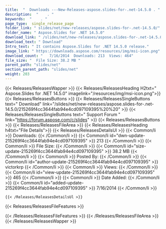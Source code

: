 ```yaml
---
title:  "  Downloads ---New-Releases-aspose.slides-for-.net-14.5.0 . " 
description:  "    . " 
keywords:  "    . " 
page_type:  single_release_page
folder_link: " slides/net/new-releases/aspose.slides-for-.net-14.5.0/"
folder_name: " Aspose.Slides for .NET 14.5.0"
download_link: " /slides/net/new-releases/aspose.slides-for-.net-14.5.0/215269f4cc3644fab94e4cd097109395"
download_text: " Download"
Intro_text: " It contains Aspose.Slides for .NET 14.5.0 release."
image_link: " https://downloads.aspose.com/resources/img/msi-icon.png"
download_count: "   7/16/2014  Downloads: 213  Views: 464"
file_size: "  File Size: 38.2 MB "
parent_path: "slides/net"
section_parent_path: "slides/net"
weight: 203 
---
```


{{< Releases/ReleasesWapper >}}
  {{< Releases/ReleasesHeading H2txt=" Aspose.Slides for .NET 14.5.0" imagelink="/resources/img/msi-icon.png">}}
  {{< Releases/ReleasesButtons >}}
    {{< Releases/ReleasesSingleButtons text=" Download" link="/slides/net/new-releases/aspose.slides-for-.net-14.5.0/215269f4cc3644fab94e4cd097109395%20%20" >}}
    {{< Releases/ReleasesSingleButtons text=" Support Forum " link="https://forum.aspose.com/c/slides" >}}
  {{< Releases/ReleasesButtons >}}
  {{< Releases/ReleasesFileArea >}}
    {{< Releases/ReleasesHeading h4txt="File Details">}}
    {{< Releases/ReleasesDetailsUl >}}
            {{< Common/li  >}} Downloads: {{< /Common/li >}} 
      {{< Common/li id="dwn-update-215269f4cc3644fab94e4cd097109395" >}} 213 {{< /Common/li >}} 
      {{< Common/li  >}} File Size: {{< /Common/li >}} 
      {{< Common/li id="size-update-215269f4cc3644fab94e4cd097109395" >}} 38.2 MB {{< /Common/li >}} 
      {{< Common/li  >}} Posted By: {{< /Common/li >}} 
      {{< Common/li id="author-update-215269f4cc3644fab94e4cd097109395" >}} victorkrp {{< /Common/li >}} 
      {{< Common/li  >}} Views: {{< /Common/li >}} 
      {{< Common/li id="view-update-215269f4cc3644fab94e4cd097109395" >}} 465 {{< /Common/li >}} 
      {{< Common/li  >}} Date Added: {{< /Common/li >}} 
      {{< Common/li id="added-update-215269f4cc3644fab94e4cd097109395" >}} 7/16/2014 {{< /Common/li >}} 

    {{< /Releases/ReleasesDetailsUl >}}

  {{< Releases/ReleasesFileFeatures >}}
      
  {{< /Releases/ReleasesFileFeatures >}}
 {{< /Releases/ReleasesFileArea >}}
{{< /Releases/ReleasesWapper >}}


